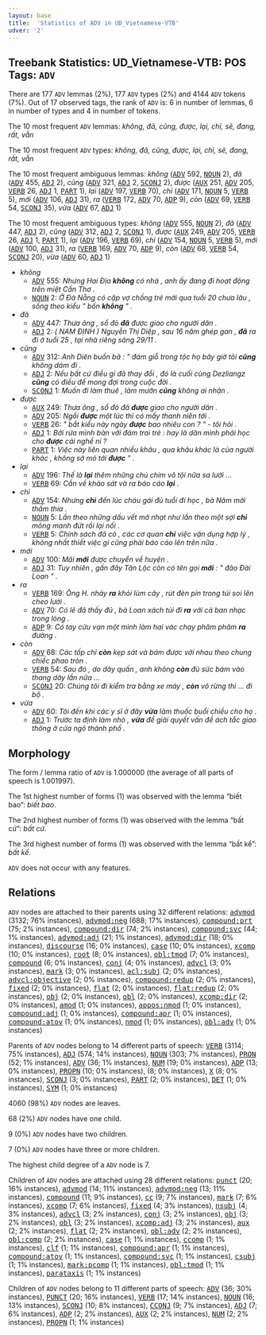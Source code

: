 ```yaml
---
layout: base
title:  'Statistics of ADV in UD_Vietnamese-VTB'
udver: '2'
---
```


## Treebank Statistics: UD_Vietnamese-VTB: POS Tags: `ADV`

There are 177 `ADV` lemmas (2%), 177 `ADV` types (2%) and 4144 `ADV` tokens (7%).
Out of 17 observed tags, the rank of `ADV` is: 6 in number of lemmas, 6 in number of types and 4 in number of tokens.

The 10 most frequent `ADV` lemmas: <em>không, đã, cũng, được, lại, chỉ, sẽ, đang, rất, vẫn</em>

The 10 most frequent `ADV` types:  <em>không, đã, cũng, được, lại, chỉ, sẽ, đang, rất, vẫn</em>

The 10 most frequent ambiguous lemmas: <em>không</em> (<tt><a href="vi_vtb-pos-ADV.html">ADV</a></tt> 592, <tt><a href="vi_vtb-pos-NOUN.html">NOUN</a></tt> 2), <em>đã</em> (<tt><a href="vi_vtb-pos-ADV.html">ADV</a></tt> 455, <tt><a href="vi_vtb-pos-ADJ.html">ADJ</a></tt> 2), <em>cũng</em> (<tt><a href="vi_vtb-pos-ADV.html">ADV</a></tt> 321, <tt><a href="vi_vtb-pos-ADJ.html">ADJ</a></tt> 2, <tt><a href="vi_vtb-pos-SCONJ.html">SCONJ</a></tt> 2), <em>được</em> (<tt><a href="vi_vtb-pos-AUX.html">AUX</a></tt> 251, <tt><a href="vi_vtb-pos-ADV.html">ADV</a></tt> 205, <tt><a href="vi_vtb-pos-VERB.html">VERB</a></tt> 26, <tt><a href="vi_vtb-pos-ADJ.html">ADJ</a></tt> 1, <tt><a href="vi_vtb-pos-PART.html">PART</a></tt> 1), <em>lại</em> (<tt><a href="vi_vtb-pos-ADV.html">ADV</a></tt> 197, <tt><a href="vi_vtb-pos-VERB.html">VERB</a></tt> 70), <em>chỉ</em> (<tt><a href="vi_vtb-pos-ADV.html">ADV</a></tt> 171, <tt><a href="vi_vtb-pos-NOUN.html">NOUN</a></tt> 5, <tt><a href="vi_vtb-pos-VERB.html">VERB</a></tt> 5), <em>mới</em> (<tt><a href="vi_vtb-pos-ADV.html">ADV</a></tt> 106, <tt><a href="vi_vtb-pos-ADJ.html">ADJ</a></tt> 31), <em>ra</em> (<tt><a href="vi_vtb-pos-VERB.html">VERB</a></tt> 172, <tt><a href="vi_vtb-pos-ADV.html">ADV</a></tt> 70, <tt><a href="vi_vtb-pos-ADP.html">ADP</a></tt> 9), <em>còn</em> (<tt><a href="vi_vtb-pos-ADV.html">ADV</a></tt> 69, <tt><a href="vi_vtb-pos-VERB.html">VERB</a></tt> 54, <tt><a href="vi_vtb-pos-SCONJ.html">SCONJ</a></tt> 35), <em>vừa</em> (<tt><a href="vi_vtb-pos-ADV.html">ADV</a></tt> 67, <tt><a href="vi_vtb-pos-ADJ.html">ADJ</a></tt> 1)

The 10 most frequent ambiguous types:  <em>không</em> (<tt><a href="vi_vtb-pos-ADV.html">ADV</a></tt> 555, <tt><a href="vi_vtb-pos-NOUN.html">NOUN</a></tt> 2), <em>đã</em> (<tt><a href="vi_vtb-pos-ADV.html">ADV</a></tt> 447, <tt><a href="vi_vtb-pos-ADJ.html">ADJ</a></tt> 2), <em>cũng</em> (<tt><a href="vi_vtb-pos-ADV.html">ADV</a></tt> 312, <tt><a href="vi_vtb-pos-ADJ.html">ADJ</a></tt> 2, <tt><a href="vi_vtb-pos-SCONJ.html">SCONJ</a></tt> 1), <em>được</em> (<tt><a href="vi_vtb-pos-AUX.html">AUX</a></tt> 249, <tt><a href="vi_vtb-pos-ADV.html">ADV</a></tt> 205, <tt><a href="vi_vtb-pos-VERB.html">VERB</a></tt> 26, <tt><a href="vi_vtb-pos-ADJ.html">ADJ</a></tt> 1, <tt><a href="vi_vtb-pos-PART.html">PART</a></tt> 1), <em>lại</em> (<tt><a href="vi_vtb-pos-ADV.html">ADV</a></tt> 196, <tt><a href="vi_vtb-pos-VERB.html">VERB</a></tt> 69), <em>chỉ</em> (<tt><a href="vi_vtb-pos-ADV.html">ADV</a></tt> 154, <tt><a href="vi_vtb-pos-NOUN.html">NOUN</a></tt> 5, <tt><a href="vi_vtb-pos-VERB.html">VERB</a></tt> 5), <em>mới</em> (<tt><a href="vi_vtb-pos-ADV.html">ADV</a></tt> 100, <tt><a href="vi_vtb-pos-ADJ.html">ADJ</a></tt> 31), <em>ra</em> (<tt><a href="vi_vtb-pos-VERB.html">VERB</a></tt> 169, <tt><a href="vi_vtb-pos-ADV.html">ADV</a></tt> 70, <tt><a href="vi_vtb-pos-ADP.html">ADP</a></tt> 9), <em>còn</em> (<tt><a href="vi_vtb-pos-ADV.html">ADV</a></tt> 68, <tt><a href="vi_vtb-pos-VERB.html">VERB</a></tt> 54, <tt><a href="vi_vtb-pos-SCONJ.html">SCONJ</a></tt> 20), <em>vừa</em> (<tt><a href="vi_vtb-pos-ADV.html">ADV</a></tt> 60, <tt><a href="vi_vtb-pos-ADJ.html">ADJ</a></tt> 1)


* <em>không</em>
  * <tt><a href="vi_vtb-pos-ADV.html">ADV</a></tt> 555: <em>Nhưng Hai Địa <b>không</b> có nhà , anh ấy đang đi hoạt động trên miệt Cần Thơ .</em>
  * <tt><a href="vi_vtb-pos-NOUN.html">NOUN</a></tt> 2: <em>Ở Đà Nẵng có cặp vợ chồng trẻ mới qua tuổi 20 chưa lâu , sống theo kiểu " bốn <b>không</b> " .</em>
* <em>đã</em>
  * <tt><a href="vi_vtb-pos-ADV.html">ADV</a></tt> 447: <em>Thưa ông , sổ đỏ <b>đã</b> được giao cho người dân .</em>
  * <tt><a href="vi_vtb-pos-ADJ.html">ADJ</a></tt> 2: <em>( NAM ĐỊNH ) Nguyễn Thị Diệp , sau 16 năm ghép gan , <b>đã</b> ra đi ở tuổi 25 , tại nhà riêng sáng 29/11 .</em>
* <em>cũng</em>
  * <tt><a href="vi_vtb-pos-ADV.html">ADV</a></tt> 312: <em>Anh Diên buồn bã : " đám giỗ trong tộc họ bây giờ tôi <b>cũng</b> không dám đi .</em>
  * <tt><a href="vi_vtb-pos-ADJ.html">ADJ</a></tt> 2: <em>Nếu bất cứ điều gì đã thay đổi , đó là cuối cùng Dezliangz <b>cũng</b> có điều để mong đợi trong cuộc đời .</em>
  * <tt><a href="vi_vtb-pos-SCONJ.html">SCONJ</a></tt> 1: <em>Muốn đi làm thuê , làm mướn <b>cũng</b> không ai nhận .</em>
* <em>được</em>
  * <tt><a href="vi_vtb-pos-AUX.html">AUX</a></tt> 249: <em>Thưa ông , sổ đỏ đã <b>được</b> giao cho người dân .</em>
  * <tt><a href="vi_vtb-pos-ADV.html">ADV</a></tt> 205: <em>Ngồi <b>được</b> một lúc thì có mấy thanh niên tới .</em>
  * <tt><a href="vi_vtb-pos-VERB.html">VERB</a></tt> 26: <em>" bắt kiểu này ngày <b>được</b> bao nhiêu con ? " - tôi hỏi .</em>
  * <tt><a href="vi_vtb-pos-ADJ.html">ADJ</a></tt> 1: <em>Bởi rứa mình bàn với đám trai trẻ : hay là dân mình phải học cho <b>được</b> cái nghề ni ?</em>
  * <tt><a href="vi_vtb-pos-PART.html">PART</a></tt> 1: <em>Việc này liên quan nhiều khâu , qua khâu khác là của người khác , không sờ mó tới <b>được</b> " .</em>
* <em>lại</em>
  * <tt><a href="vi_vtb-pos-ADV.html">ADV</a></tt> 196: <em>Thế là <b>lại</b> thêm những chú chim vô tội nữa sa lưới ...</em>
  * <tt><a href="vi_vtb-pos-VERB.html">VERB</a></tt> 69: <em>Cần về khảo sát và ra báo cáo <b>lại</b> .</em>
* <em>chỉ</em>
  * <tt><a href="vi_vtb-pos-ADV.html">ADV</a></tt> 154: <em>Nhưng <b>chỉ</b> đến lúc cháu gái đủ tuổi đi học , bà Năm mới thấm thía .</em>
  * <tt><a href="vi_vtb-pos-NOUN.html">NOUN</a></tt> 5: <em>Lần theo những dấu vết mờ nhạt như lần theo một sợi <b>chỉ</b> mỏng manh đứt rồi lại nối .</em>
  * <tt><a href="vi_vtb-pos-VERB.html">VERB</a></tt> 5: <em>Chính sách đã có , các cơ quan <b>chỉ</b> việc vận dụng hợp lý , không nhất thiết việc gì cũng phải báo cáo lên trên nữa .</em>
* <em>mới</em>
  * <tt><a href="vi_vtb-pos-ADV.html">ADV</a></tt> 100: <em>Mãi <b>mới</b> được chuyển về huyện .</em>
  * <tt><a href="vi_vtb-pos-ADJ.html">ADJ</a></tt> 31: <em>Tuy nhiên , gần đây Tân Lộc còn có tên gọi <b>mới</b> : " đảo Đài Loan " .</em>
* <em>ra</em>
  * <tt><a href="vi_vtb-pos-VERB.html">VERB</a></tt> 169: <em>Ông H. nhảy <b>ra</b> khỏi lùm cây , rút đèn pin trong túi soi lên cheo lưới .</em>
  * <tt><a href="vi_vtb-pos-ADV.html">ADV</a></tt> 70: <em>Có lẽ đã thấy đủ , bà Loan xách túi đi <b>ra</b> với cả ban nhạc trong lòng .</em>
  * <tt><a href="vi_vtb-pos-ADP.html">ADP</a></tt> 9: <em>Có tay cửu vạn một mình làm hai vác chạy phăm phăm <b>ra</b> đường .</em>
* <em>còn</em>
  * <tt><a href="vi_vtb-pos-ADV.html">ADV</a></tt> 68: <em>Các tốp chỉ <b>còn</b> kẹp sát và bám được với nhau theo chung chiếc phao tròn .</em>
  * <tt><a href="vi_vtb-pos-VERB.html">VERB</a></tt> 54: <em>Sau đó , do dây quấn , anh không <b>còn</b> đủ sức bám vào thang dây lần nữa ...</em>
  * <tt><a href="vi_vtb-pos-SCONJ.html">SCONJ</a></tt> 20: <em>Chúng tôi đi kiểm tra bằng xe máy , <b>còn</b> vô rừng thì ... đi bộ .</em>
* <em>vừa</em>
  * <tt><a href="vi_vtb-pos-ADV.html">ADV</a></tt> 60: <em>Tôi đến khi các y sĩ ở đây <b>vừa</b> làm thuốc buổi chiều cho họ .</em>
  * <tt><a href="vi_vtb-pos-ADJ.html">ADJ</a></tt> 1: <em>Trước ta định làm nhỏ , <b>vừa</b> để giải quyết vấn đề ách tắc giao thông ở cửa ngõ thành phố .</em>

## Morphology

The form / lemma ratio of `ADV` is 1.000000 (the average of all parts of speech is 1.001997).

The 1st highest number of forms (1) was observed with the lemma “biết bao”: <em>biết bao</em>.

The 2nd highest number of forms (1) was observed with the lemma “bất cứ”: <em>bất cứ</em>.

The 3rd highest number of forms (1) was observed with the lemma “bất kể”: <em>bất kể</em>.

`ADV` does not occur with any features.


## Relations

`ADV` nodes are attached to their parents using 32 different relations: <tt><a href="vi_vtb-dep-advmod.html">advmod</a></tt> (3132; 76% instances), <tt><a href="vi_vtb-dep-advmod-neg.html">advmod:neg</a></tt> (688; 17% instances), <tt><a href="vi_vtb-dep-compound-prt.html">compound:prt</a></tt> (75; 2% instances), <tt><a href="vi_vtb-dep-compound-dir.html">compound:dir</a></tt> (74; 2% instances), <tt><a href="vi_vtb-dep-compound-svc.html">compound:svc</a></tt> (44; 1% instances), <tt><a href="vi_vtb-dep-advmod-adj.html">advmod:adj</a></tt> (21; 1% instances), <tt><a href="vi_vtb-dep-advmod-dir.html">advmod:dir</a></tt> (18; 0% instances), <tt><a href="vi_vtb-dep-discourse.html">discourse</a></tt> (16; 0% instances), <tt><a href="vi_vtb-dep-case.html">case</a></tt> (10; 0% instances), <tt><a href="vi_vtb-dep-xcomp.html">xcomp</a></tt> (10; 0% instances), <tt><a href="vi_vtb-dep-root.html">root</a></tt> (8; 0% instances), <tt><a href="vi_vtb-dep-obl-tmod.html">obl:tmod</a></tt> (7; 0% instances), <tt><a href="vi_vtb-dep-compound.html">compound</a></tt> (6; 0% instances), <tt><a href="vi_vtb-dep-conj.html">conj</a></tt> (4; 0% instances), <tt><a href="vi_vtb-dep-advcl.html">advcl</a></tt> (3; 0% instances), <tt><a href="vi_vtb-dep-mark.html">mark</a></tt> (3; 0% instances), <tt><a href="vi_vtb-dep-acl-subj.html">acl:subj</a></tt> (2; 0% instances), <tt><a href="vi_vtb-dep-advcl-objective.html">advcl:objective</a></tt> (2; 0% instances), <tt><a href="vi_vtb-dep-compound-redup.html">compound:redup</a></tt> (2; 0% instances), <tt><a href="vi_vtb-dep-fixed.html">fixed</a></tt> (2; 0% instances), <tt><a href="vi_vtb-dep-flat.html">flat</a></tt> (2; 0% instances), <tt><a href="vi_vtb-dep-flat-redup.html">flat:redup</a></tt> (2; 0% instances), <tt><a href="vi_vtb-dep-obj.html">obj</a></tt> (2; 0% instances), <tt><a href="vi_vtb-dep-obl.html">obl</a></tt> (2; 0% instances), <tt><a href="vi_vtb-dep-xcomp-dir.html">xcomp:dir</a></tt> (2; 0% instances), <tt><a href="vi_vtb-dep-amod.html">amod</a></tt> (1; 0% instances), <tt><a href="vi_vtb-dep-appos-nmod.html">appos:nmod</a></tt> (1; 0% instances), <tt><a href="vi_vtb-dep-compound-adj.html">compound:adj</a></tt> (1; 0% instances), <tt><a href="vi_vtb-dep-compound-apr.html">compound:apr</a></tt> (1; 0% instances), <tt><a href="vi_vtb-dep-compound-atov.html">compound:atov</a></tt> (1; 0% instances), <tt><a href="vi_vtb-dep-nmod.html">nmod</a></tt> (1; 0% instances), <tt><a href="vi_vtb-dep-obl-adv.html">obl:adv</a></tt> (1; 0% instances)

Parents of `ADV` nodes belong to 14 different parts of speech: <tt><a href="vi_vtb-pos-VERB.html">VERB</a></tt> (3114; 75% instances), <tt><a href="vi_vtb-pos-ADJ.html">ADJ</a></tt> (574; 14% instances), <tt><a href="vi_vtb-pos-NOUN.html">NOUN</a></tt> (303; 7% instances), <tt><a href="vi_vtb-pos-PRON.html">PRON</a></tt> (52; 1% instances), <tt><a href="vi_vtb-pos-ADV.html">ADV</a></tt> (36; 1% instances), <tt><a href="vi_vtb-pos-NUM.html">NUM</a></tt> (19; 0% instances), <tt><a href="vi_vtb-pos-ADP.html">ADP</a></tt> (13; 0% instances), <tt><a href="vi_vtb-pos-PROPN.html">PROPN</a></tt> (10; 0% instances),  (8; 0% instances), <tt><a href="vi_vtb-pos-X.html">X</a></tt> (8; 0% instances), <tt><a href="vi_vtb-pos-SCONJ.html">SCONJ</a></tt> (3; 0% instances), <tt><a href="vi_vtb-pos-PART.html">PART</a></tt> (2; 0% instances), <tt><a href="vi_vtb-pos-DET.html">DET</a></tt> (1; 0% instances), <tt><a href="vi_vtb-pos-SYM.html">SYM</a></tt> (1; 0% instances)

4060 (98%) `ADV` nodes are leaves.

68 (2%) `ADV` nodes have one child.

9 (0%) `ADV` nodes have two children.

7 (0%) `ADV` nodes have three or more children.

The highest child degree of a `ADV` node is 7.

Children of `ADV` nodes are attached using 28 different relations: <tt><a href="vi_vtb-dep-punct.html">punct</a></tt> (20; 16% instances), <tt><a href="vi_vtb-dep-advmod.html">advmod</a></tt> (14; 11% instances), <tt><a href="vi_vtb-dep-advmod-neg.html">advmod:neg</a></tt> (13; 11% instances), <tt><a href="vi_vtb-dep-compound.html">compound</a></tt> (11; 9% instances), <tt><a href="vi_vtb-dep-cc.html">cc</a></tt> (9; 7% instances), <tt><a href="vi_vtb-dep-mark.html">mark</a></tt> (7; 6% instances), <tt><a href="vi_vtb-dep-xcomp.html">xcomp</a></tt> (7; 6% instances), <tt><a href="vi_vtb-dep-fixed.html">fixed</a></tt> (4; 3% instances), <tt><a href="vi_vtb-dep-nsubj.html">nsubj</a></tt> (4; 3% instances), <tt><a href="vi_vtb-dep-advcl.html">advcl</a></tt> (3; 2% instances), <tt><a href="vi_vtb-dep-conj.html">conj</a></tt> (3; 2% instances), <tt><a href="vi_vtb-dep-obj.html">obj</a></tt> (3; 2% instances), <tt><a href="vi_vtb-dep-obl.html">obl</a></tt> (3; 2% instances), <tt><a href="vi_vtb-dep-xcomp-adj.html">xcomp:adj</a></tt> (3; 2% instances), <tt><a href="vi_vtb-dep-aux.html">aux</a></tt> (2; 2% instances), <tt><a href="vi_vtb-dep-flat.html">flat</a></tt> (2; 2% instances), <tt><a href="vi_vtb-dep-obl-adv.html">obl:adv</a></tt> (2; 2% instances), <tt><a href="vi_vtb-dep-obl-comp.html">obl:comp</a></tt> (2; 2% instances), <tt><a href="vi_vtb-dep-case.html">case</a></tt> (1; 1% instances), <tt><a href="vi_vtb-dep-ccomp.html">ccomp</a></tt> (1; 1% instances), <tt><a href="vi_vtb-dep-clf.html">clf</a></tt> (1; 1% instances), <tt><a href="vi_vtb-dep-compound-apr.html">compound:apr</a></tt> (1; 1% instances), <tt><a href="vi_vtb-dep-compound-atov.html">compound:atov</a></tt> (1; 1% instances), <tt><a href="vi_vtb-dep-compound-svc.html">compound:svc</a></tt> (1; 1% instances), <tt><a href="vi_vtb-dep-csubj.html">csubj</a></tt> (1; 1% instances), <tt><a href="vi_vtb-dep-mark-pcomp.html">mark:pcomp</a></tt> (1; 1% instances), <tt><a href="vi_vtb-dep-obl-tmod.html">obl:tmod</a></tt> (1; 1% instances), <tt><a href="vi_vtb-dep-parataxis.html">parataxis</a></tt> (1; 1% instances)

Children of `ADV` nodes belong to 11 different parts of speech: <tt><a href="vi_vtb-pos-ADV.html">ADV</a></tt> (36; 30% instances), <tt><a href="vi_vtb-pos-PUNCT.html">PUNCT</a></tt> (20; 16% instances), <tt><a href="vi_vtb-pos-VERB.html">VERB</a></tt> (17; 14% instances), <tt><a href="vi_vtb-pos-NOUN.html">NOUN</a></tt> (16; 13% instances), <tt><a href="vi_vtb-pos-SCONJ.html">SCONJ</a></tt> (10; 8% instances), <tt><a href="vi_vtb-pos-CCONJ.html">CCONJ</a></tt> (9; 7% instances), <tt><a href="vi_vtb-pos-ADJ.html">ADJ</a></tt> (7; 6% instances), <tt><a href="vi_vtb-pos-ADP.html">ADP</a></tt> (2; 2% instances), <tt><a href="vi_vtb-pos-AUX.html">AUX</a></tt> (2; 2% instances), <tt><a href="vi_vtb-pos-NUM.html">NUM</a></tt> (2; 2% instances), <tt><a href="vi_vtb-pos-PROPN.html">PROPN</a></tt> (1; 1% instances)

